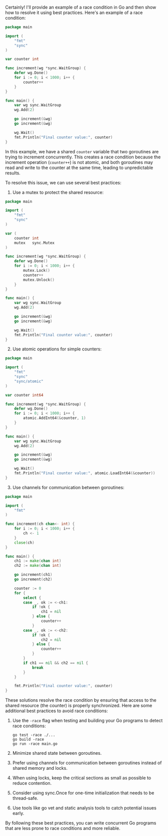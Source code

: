 Certainly! I'll provide an example of a race condition in Go and then show how to resolve it using best practices. Here's an example of a race condition:

```go
package main

import (
    "fmt"
    "sync"
)

var counter int

func increment(wg *sync.WaitGroup) {
    defer wg.Done()
    for i := 0; i < 1000; i++ {
        counter++
    }
}

func main() {
    var wg sync.WaitGroup
    wg.Add(2)

    go increment(&wg)
    go increment(&wg)

    wg.Wait()
    fmt.Println("Final counter value:", counter)
}
```

In this example, we have a shared `counter` variable that two goroutines are trying to increment concurrently. This creates a race condition because the increment operation (`counter++`) is not atomic, and both goroutines may read and write to the counter at the same time, leading to unpredictable results.

To resolve this issue, we can use several best practices:

1. Use a mutex to protect the shared resource:

```go
package main

import (
    "fmt"
    "sync"
)

var (
    counter int
    mutex   sync.Mutex
)

func increment(wg *sync.WaitGroup) {
    defer wg.Done()
    for i := 0; i < 1000; i++ {
        mutex.Lock()
        counter++
        mutex.Unlock()
    }
}

func main() {
    var wg sync.WaitGroup
    wg.Add(2)

    go increment(&wg)
    go increment(&wg)

    wg.Wait()
    fmt.Println("Final counter value:", counter)
}
```

2. Use atomic operations for simple counters:

```go
package main

import (
    "fmt"
    "sync"
    "sync/atomic"
)

var counter int64

func increment(wg *sync.WaitGroup) {
    defer wg.Done()
    for i := 0; i < 1000; i++ {
        atomic.AddInt64(&counter, 1)
    }
}

func main() {
    var wg sync.WaitGroup
    wg.Add(2)

    go increment(&wg)
    go increment(&wg)

    wg.Wait()
    fmt.Println("Final counter value:", atomic.LoadInt64(&counter))
}
```

3. Use channels for communication between goroutines:

```go
package main

import (
    "fmt"
)

func increment(ch chan<- int) {
    for i := 0; i < 1000; i++ {
        ch <- 1
    }
    close(ch)
}

func main() {
    ch1 := make(chan int)
    ch2 := make(chan int)

    go increment(ch1)
    go increment(ch2)

    counter := 0
    for {
        select {
        case _, ok := <-ch1:
            if !ok {
                ch1 = nil
            } else {
                counter++
            }
        case _, ok := <-ch2:
            if !ok {
                ch2 = nil
            } else {
                counter++
            }
        }
        if ch1 == nil && ch2 == nil {
            break
        }
    }

    fmt.Println("Final counter value:", counter)
}
```

These solutions resolve the race condition by ensuring that access to the shared resource (the counter) is properly synchronized. Here are some additional best practices to avoid race conditions:

1. Use the `-race` flag when testing and building your Go programs to detect race conditions:
   ```
   go test -race ./...
   go build -race
   go run -race main.go
   ```

2. Minimize shared state between goroutines.

3. Prefer using channels for communication between goroutines instead of shared memory and locks.

4. When using locks, keep the critical sections as small as possible to reduce contention.

5. Consider using sync.Once for one-time initialization that needs to be thread-safe.

6. Use tools like go vet and static analysis tools to catch potential issues early.

By following these best practices, you can write concurrent Go programs that are less prone to race conditions and more reliable.